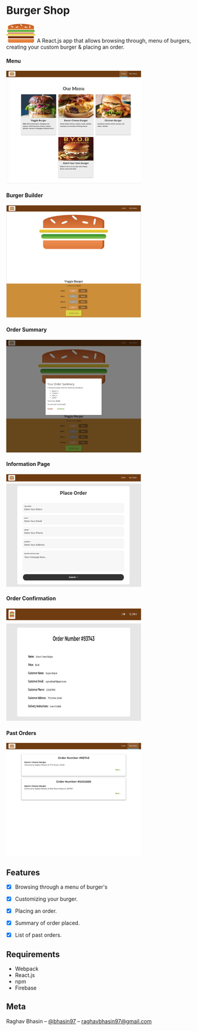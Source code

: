 # Burger Shop

<img src="img/logo.png" width="78" height="50">
A React.js app that allows browsing through, menu of burgers, creating your custom burger & placing an order.



#### Menu
<kbd><img src="img/menu.png" width="360" height="300"></kbd>

#### Burger Builder
<kbd><img src="img/builder.png" width="360" height="300"></kbd>

#### Order Summary
<kbd><img src="img/orderSummary.png" width="360" height="300"></kbd>

#### Information Page
<kbd><img src="img/info.png" width="360" height="300"></kbd>

#### Order Confirmation
<kbd><img src="img/confirmation.png" width="360" height="300"></kbd>

#### Past Orders
<kbd><img src="img/past.png" width="360" height="300"></kbd>

## Features
- [x] Browsing through a menu of burger's
- [x] Customizing your burger.
- [x] Placing an order.
- [x] Summary of order placed.
- [x] List of past orders.


## Requirements

- Webpack
- React.js
- npm
- Firebase



## Meta

Raghav Bhasin – [@bhasin97](https://github.com/raghavbhasin97) – raghavbhasin97@gmail.com



